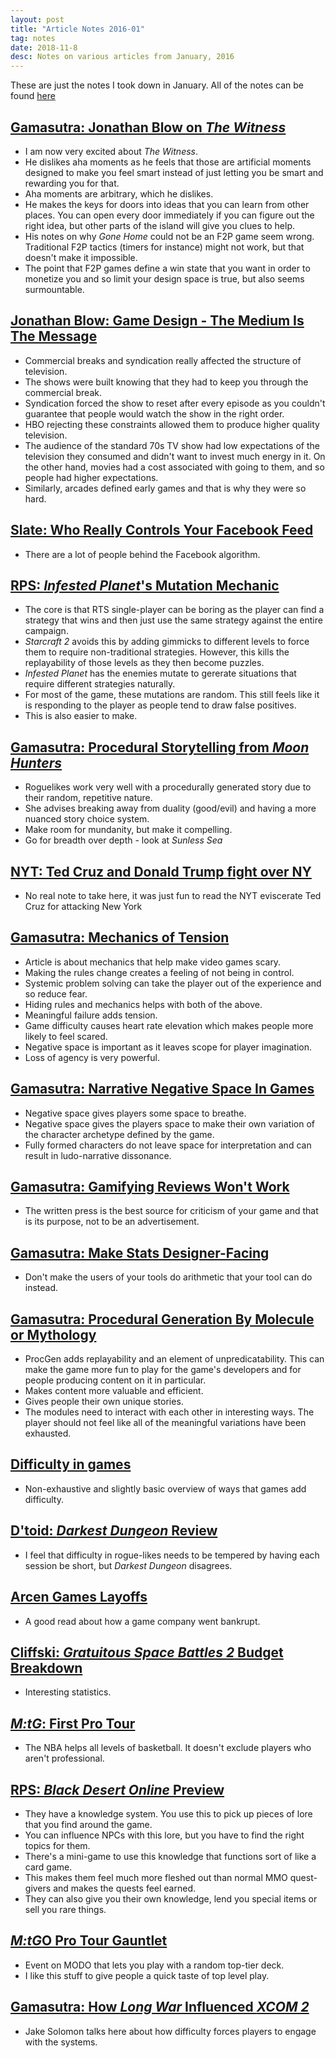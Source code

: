 ```yaml
---
layout: post
title: "Article Notes 2016-01"
tag: notes
date: 2018-11-8
desc: Notes on various articles from January, 2016
---
```



These are just the notes I took down in January. All of the notes can be found [here](/articleNotes)

## [Gamasutra: Jonathan Blow on *The Witness*](http://www.gamasutra.com/view/news/262900/Qamp_A_Jonathan_Blow_on_The_Witness_and_the_state_of_indie_games.php)
- I am now very excited about *The Witness*.
- He dislikes aha moments as he feels that those are artificial moments designed to make you feel smart instead of just letting you be smart and rewarding you for that.
- Aha moments are arbitrary, which he dislikes.
- He makes the keys for doors into ideas that you can learn from other places. You can open every door immediately if you can figure out the right idea, but other parts of the island will give you clues to help.
- His notes on why *Gone Home* could not be an F2P game seem wrong. Traditional F2P tactics (timers for instance) might not work, but that doesn't make it impossible.
- The point that F2P games define a win state that you want in order to monetize you and so limit your design space is true, but also seems surmountable.
  


## [Jonathan Blow: Game Design - The Medium Is The Message](https://youtu.be/AxFzf6yIfcc)
- Commercial breaks and syndication really affected the structure of television.
- The shows were built knowing that they had to keep you through the commercial break.
- Syndication forced the show to reset after every episode as you couldn't guarantee that people would watch the show in the right order.
- HBO rejecting these constraints allowed them to produce higher quality television.
- The audience of the standard 70s TV show had low expectations of the television they consumed and didn't want to invest much energy in it. On the other hand, movies had a cost associated with going to them, and so people had higher expectations.
- Similarly, arcades defined early games and that is why they were so hard.
  


## [Slate: Who Really Controls Your Facebook Feed](http://www.slate.com/articles/technology/cover_story/2016/01/how_facebook_s_news_feed_algorithm_works.html)
- There are a lot of people behind the Facebook algorithm.
  


## [RPS: *Infested Planet*'s Mutation Mechanic](https://www.rockpapershotgun.com/2016/01/08/how-do-infested-planets-mutations-work/)
- The core is that RTS single-player can be boring as the player can find a strategy that wins and then just use the same strategy against the entire campaign.
- *Starcraft 2* avoids this by adding gimmicks to different levels to force them to require non-traditional strategies. However, this kills the replayability of those levels as they then become puzzles.
- *Infested Planet* has the enemies mutate to gererate situations that require different strategies naturally.
- For most of the game, these mutations are random. This still feels like it is responding to the player as people tend to draw false positives.
- This is also easier to make.
  


## [Gamasutra: Procedural Storytelling from *Moon Hunters*](http://www.gamasutra.com/view/news/263303/3_lessons_on_procedural_storytelling_from_Moon_Hunters.php)
- Roguelikes work very well with a procedurally generated story due to their random, repetitive nature.
- She advises breaking away from duality (good/evil) and having a more nuanced story choice system.
- Make room for mundanity, but make it compelling.
- Go for breadth over depth - look at *Sunless Sea*
  


## [NYT: Ted Cruz and Donald Trump fight over NY](http://www.nytimes.com/2016/01/15/nyregion/ted-cruz-and-donald-trumps-familiar-feud-over-new-york.html?partner=rss&emc=rss&_r=0)
- No real note to take here, it was just fun to read the NYT eviscerate Ted Cruz for attacking New York
  


## [Gamasutra: Mechanics of Tension](www.gamasutra.com/blogs/ChrisPruett/20160115/263292/The_Mechanics_of_Tension.php)
- Article is about mechanics that help make video games scary.
- Making the rules change creates a feeling of not being in control.
- Systemic problem solving can take the player out of the experience and so reduce fear.
- Hiding rules and mechanics helps with both of the above.
- Meaningful failure adds tension.
- Game difficulty causes heart rate elevation which makes people more likely to feel scared.
- Negative space is important as it leaves scope for player imagination.
- Loss of agency is very powerful.
  


## [Gamasutra: Narrative Negative Space In Games](http://www.gamasutra.com/blogs/RyanBenno/20160113/263445/Narrative_Negative_Space_in_Games.php)
- Negative space gives players some space to breathe.
- Negative space gives the players space to make their own variation of the character archetype defined by the game.
- Fully formed characters do not leave space for interpretation and can result in ludo-narrative dissonance.
  


## [Gamasutra: Gamifying Reviews Won't Work](http://www.gamasutra.com/blogs/RobertFearon/20160120/263893/Gamifying_Reviews_Wont_Work.php)
- The written press is the best source for criticism of your game and that is its purpose, not to be an advertisement.
  


## [Gamasutra: Make Stats Designer-Facing](gamasutra.com/blogs/JakubKasztalski/20160119/263695/Balancing_a_Game_the_Right_Way_Make_Stats_DesignerFacing.php)
- Don't make the users of your tools do arithmetic that your tool can do instead.
  


## [Gamasutra: Procedural Generation By Molecule or Mythology](http://www.gamasutra.com/blogs/TanyaXShort/20140916/225758/Procedural_Generation_By_Molecule_or_Mythology.php)
- ProcGen adds replayability and an element of unpredicatability. This can make the game more fun to play for the game's developers and for people producing content on it in particular.
- Makes content more valuable and efficient.
- Gives people their own unique stories.
- The modules need to interact with each other in interesting ways. The player should not feel like all of the meaningful variations have been exhausted.
  


## [Difficulty in games](https://blog.delphinium.io/different-ways-to-create-difficulty-in-games-or-help-my-game-is-too-easy/)
- Non-exhaustive and slightly basic overview of ways that games add difficulty.
  


## [D'toid: *Darkest Dungeon* Review](http://www.destructoid.com/review-darkest-dungeon-337158.phtml)
- I feel that difficulty in rogue-likes needs to be tempered by having each session be short, but *Darkest Dungeon* disagrees.
  


## [Arcen Games Layoffs](https://arcengames.com/great-work-on-starward-rogue-team-now-youre-all-laid-off/)
- A good read about how a game company went bankrupt.
  


## [Cliffski: *Gratuitous Space Battles 2* Budget Breakdown](http://positech.co.uk/cliffsblog/2016/01/25/a-video-game-budget-breakdown-gratuitous-space-battles-2/)
- Interesting statistics.
  


## [*M:tG*: First Pro Tour](magic.wizards.com/en/articles/archive/ways-play/oral-history-first-pro-tour-2016-02-02)
- The NBA helps all levels of basketball. It doesn't exclude players who aren't professional.
  


## [RPS: *Black Desert Online* Preview](https://www.rockpapershotgun.com/2016/02/03/black-desert-online-preview/)
- They have a knowledge system. You use this to pick up pieces of lore that you find around the game.
- You can influence NPCs with this lore, but you have to find the right topics for them.
- There's a mini-game to use this knowledge that functions sort of like a card game.
- This makes them feel much more fleshed out than normal MMO quest-givers and makes the quests feel earned.
- They can also give you their own knowledge, lend you special items or sell you rare things.
  


## [*M:tG*O Pro Tour Gauntlet](http://magic.wizards.com/en/articles/archive/magic-digital/pro-tour-gauntlet-comes-magic-online-2016-02-03)
- Event on MODO that lets you play with a random top-tier deck.
- I like this stuff to give people a quick taste of top level play.
  


## [Gamasutra: How *Long War* Influenced *XCOM 2*](http://www.gamasutra.com/view/news/265065/How_one_mod_helped_define_the_modern_XCOM_experience.php)
- Jake Solomon talks here about how difficulty forces players to engage with the systems.
  


